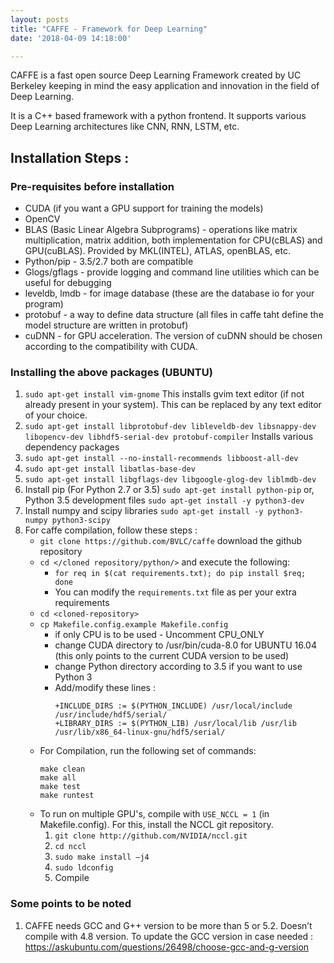 ```yaml
---
layout: posts
title: "CAFFE - Framework for Deep Learning"
date: '2018-04-09 14:18:00'

---
```


CAFFE is a fast open source Deep Learning Framework created by UC Berkeley keeping in mind the easy application and innovation in the field of Deep Learning. 

It is a C++ based framework with a python frontend. It supports various Deep Learning architectures like CNN, RNN, LSTM, etc. 

## Installation Steps :

### Pre-requisites before installation
* CUDA (if you want a GPU support for training the models)
* OpenCV
* BLAS (Basic Linear Algebra Subprograms) - operations like matrix multiplication, matrix addition, both implementation for CPU(cBLAS) and GPU(cuBLAS). Provided by MKL(INTEL), ATLAS, openBLAS, etc. 
* Python/pip - 3.5/2.7 both are compatible
* Glogs/gflags - provide logging and command line utilities which can be useful for debugging
* leveldb, lmdb - for image database (these are the database io for your program)
* protobuf - a way to define data structure (all files in caffe taht define the model structure are written in protobuf)
* cuDNN - for GPU acceleration. The version of cuDNN should be chosen according to the compatibility with CUDA.

### Installing the above packages (UBUNTU)
1. `sudo apt-get install vim-gnome`
This installs gvim text editor (if not already present in your system). This can be replaced by any text editor of your choice.
2. `sudo apt-get install libprotobuf-dev libleveldb-dev libsnappy-dev libopencv-dev libhdf5-serial-dev protobuf-compiler`
Installs various dependency packages
3. `sudo apt-get install --no-install-recommends libboost-all-dev`
4. `sudo apt-get install libatlas-base-dev `
5. `sudo apt-get install libgflags-dev libgoogle-glog-dev liblmdb-dev`
6. Install pip (For Python 2.7 or 3.5)
`sudo apt-get install python-pip`
or, Python 3.5 development files
`sudo apt-get install -y python3-dev`
7. Install numpy and scipy libraries
`sudo apt-get install -y python3-numpy python3-scipy`
8. For caffe compilation, follow these steps :
   - `git clone https://github.com/BVLC/caffe` 
   download the github repository 
   - `cd </cloned repository/python/>` and execute the following:    
      - `for req in $(cat requirements.txt); do pip install $req; done`
      - You can modify the `requirements.txt` file as per your extra requirements
    - `cd <cloned-repository> `
    - `cp Makefile.config.example Makefile.config`
      - if only CPU is to be used - Uncomment CPU_ONLY 
      - change CUDA directory to /usr/bin/cuda-8.0 for UBUNTU 16.04 (this only points to the current CUDA version to be used)
      - change Python directory according to 3.5 if you want to use Python 3
      - Add/modify these lines :
         ```
         +INCLUDE_DIRS := $(PYTHON_INCLUDE) /usr/local/include /usr/include/hdf5/serial/
         +LIBRARY_DIRS := $(PYTHON_LIB) /usr/local/lib /usr/lib /usr/lib/x86_64-linux-gnu/hdf5/serial/
         ```
    - For Compilation, run the following set of commands:    
      ```
      make clean    
      make all     
      make test  
      make runtest
      ```
    - To run on multiple GPU's, compile with `USE_NCCL = 1` (in Makefile.config).
      For this, install the NCCL git repository.
       1. `git clone http://github.com/NVIDIA/nccl.git`
       2. `cd nccl`
       3. `sudo make install –j4`
       4. `sudo ldconfig`
       5. Compile

### Some points to be noted
1. CAFFE needs GCC and G++ version to be more than 5 or 5.2. Doesn’t compile with 4.8 version. 
To update the GCC version in case needed : https://askubuntu.com/questions/26498/choose-gcc-and-g-version
